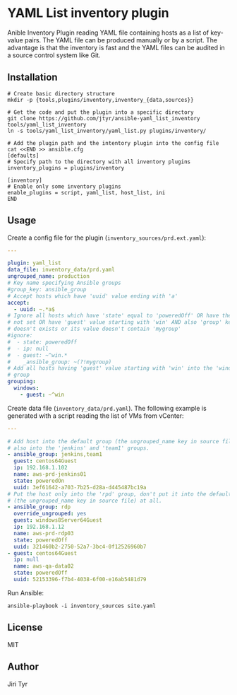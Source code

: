 YAML List inventory plugin
==========================

Anible Inventory Plugin reading YAML file containing hosts as a list of
key-value pairs. The YAML file can be produced manually or by a script. The
advantage is that the inventory is fast and the YAML files can be audited
in a source control system like Git.


Installation
------------

```shell
# Create basic directory structure
mkdir -p {tools,plugins/inventory,inventory_{data,sources}}

# Get the code and put the plugin into a specific directory
git clone https://github.com/jtyr/ansible-yaml_list_inventory tools/yaml_list_inventory
ln -s tools/yaml_list_inventory/yaml_list.py plugins/inventory/

# Add the plugin path and the intentory plugin into the config file
cat <<END >> ansible.cfg
[defaults]
# Specify path to the directory with all inventory plugins
inventory_plugins = plugins/inventory

[inventory]
# Enable only some inventory plugins
enable_plugins = script, yaml_list, host_list, ini
END
```


Usage
-----

Create a config file for the plugin (`inventory_sources/prd.ext.yaml`):

```yaml
---

plugin: yaml_list
data_file: inventory_data/prd.yaml
ungrouped_name: production
# Key name specifying Ansible groups
#group_key: ansible_group
# Accept hosts which have 'uuid' value ending with 'a'
accept:
  - uuid: ~.*a$
# Ignore all hosts which have 'state' equal to 'poweredOff' OR have their 'ip'
# not set OR have 'guest' value starting with 'win' AND also 'group' key
# doesn't exists or its value doesn't contain 'mygroup'
#ignore:
#  - state: poweredOff
#  - ip: null
#  - guest: ~^win.*
#    _ansible_group: ~(?!mygroup)
# Add all hosts having 'guest' value starting with 'win' into the 'windows'
# group
grouping:
  windows:
    - guest: ~^win
```

Create data file (`inventory_data/prd.yaml`). The following example is
generated with a script reading the list of VMs from vCenter:

```yaml
---

# Add host into the default group (the ungrouped_name key in source file) and
# also into the 'jenkins' and 'team1' groups.
- ansible_group: jenkins,team1
  guest: centos64Guest
  ip: 192.168.1.102
  name: aws-prd-jenkins01
  state: poweredOn
  uuid: 3ef61642-a703-7b25-d28a-d445487bc19a
# Put the host only into the 'rpd' group, don't put it into the default group
# (the ungrouped_name key in source file) at all.
- ansible_group: rdp
  override_ungrouped: yes
  guest: windows8Server64Guest
  ip: 192.168.1.12
  name: aws-prd-rdp03
  state: poweredOff
  uuid: 321460b2-2750-52a7-3bc4-0f12526960b7
- guest: centos64Guest
  ip: null
  name: aws-qa-data02
  state: poweredOff
  uuid: 52153396-f7b4-4038-6f00-e16ab5481d79
```

Run Ansible:

```shell
ansible-playbook -i inventory_sources site.yaml
```


License
-------

MIT


Author
------

Jiri Tyr
